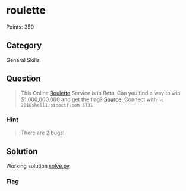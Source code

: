 # roulette
Points: 350

## Category
General Skills

## Question
>This Online [Roulette](files/roulette) Service is in Beta. Can you find a way to win $1,000,000,000 and get the flag? [Source](files/roulette.c). Connect with `nc 2018shell1.picoctf.com 5731`

### Hint
>There are 2 bugs!

## Solution
Working solution [solve.py](solution/solve.py)

### Flag

